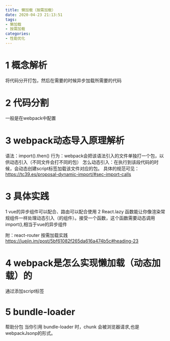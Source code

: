 ```yaml
---
title: 懒加载（按需加载）
date: 2020-04-23 21:13:51
tags:
- 懒加载
- 按需加载
categories: 
- 性能优化
---
```

# 1 概念解析
  将代码分开打包，然后在需要的时候异步加载所需要的代码
# 2 代码分割
  一般是在webpack中配置
# 3 webpack动态导入原理解析
  语法：import().then()
  行为：webpack会把该语法引入的文件单独打一个包，以供动态引入（不同文件会打不同的包）
  怎么动态引入：在执行到该段代码的时候，会动态创建script标签加载该文件对应的包。
  具体的规范可见：https://tc39.es/proposal-dynamic-import/#sec-import-calls
# 3 具体实践
  1 vue的异步组件可以配合、路由可以配合使用
  2 React.lazy 函数能让你像渲染常规组件一样处理动态引入（的组件）。接受一个函数，这个函数需要动态调用 import(),相当于vue的异步组件

附：react-router  按需加载实践 https://juejin.im/post/5bf61082f265da616a474b5c#heading-23
# 4 webpack是怎么实现懒加载（动态加载）的
  通过添加script标签

# 5 bundle-loader
  帮助分包
  当你引用 bundle-loader 时，chunk 会被浏览器请求,也是webpackJsonp的形式。



